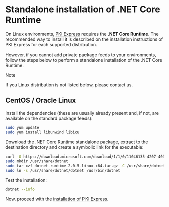 ﻿# Standalone installation of .NET Core Runtime

On Linux environments, [PKI Express](../index.md) requires the **.NET Core Runtime**. The recommended way to install it
is described on the installation instructions of PKI Express for each supported distribution.

However, if you cannot add private package feeds to your environments, follow the steps below to perform a standalone installation of the .NET Core Runtime.

> [!NOTE]
> If you Linux distribution is not listed below, please contact us.

## CentOS / Oracle Linux

Install the dependencies (these are usually already present and, if not, are available on the standard package feeds):

```sh
sudo yum update
sudo yum install libunwind libicu
```

Download the .NET Core Runtime standalone package, extract to the destination directory and create a symbolic link for the executable:

```sh
curl -O https://download.microsoft.com/download/1/1/0/11046135-4207-40D3-A795-13ECEA741B32/dotnet-runtime-2.0.5-linux-x64.tar.gz
sudo mkdir /usr/share/dotnet
sudo tar xzf dotnet-runtime-2.0.5-linux-x64.tar.gz -C /usr/share/dotnet
sudo ln -s /usr/share/dotnet/dotnet /usr/bin/dotnet
```

Test the installation:

```sh
dotnet --info
```

Now, proceed with the [installation of PKI Express](linux-centos.md#install).
